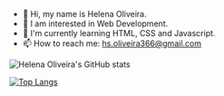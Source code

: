 - 👋 Hi, my name is Helena Oliveira.
- 👀 I am interested in Web Development.
- 🌱 I'm currently learning HTML, CSS and Javascript.
- 📫 How to reach me: hs.oliveira366@gmail.com


![Helena Oliveira's GitHub stats](https://github-readme-stats.vercel.app/api?username=HelenaOliveira366&show_icons=true&theme=radical)


[![Top Langs](https://github-readme-stats.vercel.app/api/top-langs/?username=HelenaOliveira366&layout=compact&theme=radical)](https://github.com/HelenaOliveira366/github-readme-stats)
